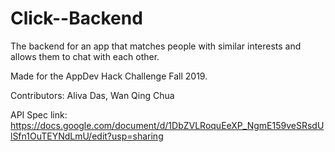 # Click--Backend

 The backend for an app that matches people with similar interests and allows them to chat with each other.
 
 Made for the AppDev Hack Challenge Fall 2019.
 
 Contributors: Aliva Das, Wan Qing Chua
 
 API Spec link: 
 https://docs.google.com/document/d/1DbZVLRoquEeXP_NgmE159veSRsdUlSfn1OuTEYNdLmU/edit?usp=sharing


